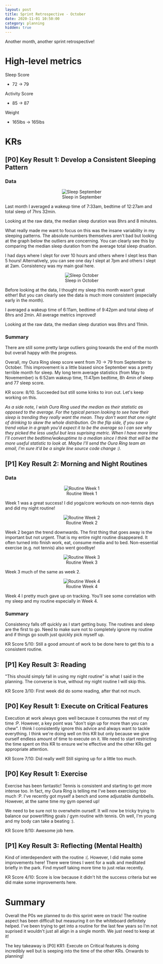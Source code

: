 ```yaml
---
layout: post
title: Sprint Retrospective - October
date: 2020-11-01 10:50:00
category: planning
hidden: true
---
```


Another month, another sprint retrospective!

# High-level metrics
Sleep Score
* 72 -> 79

Activity Score
* 85 -> 87

Weight
* 165lbs -> 165lbs

# KRs

## [P0] Key Result 1: Develop a Consistent Sleeping Pattern

### Data

<figure>
<center>
  <img src="/assets/2020-11-01-images/2020-09-sleep-oura.png" alt="Sleep September">
  <figcaption> Sleep in September </figcaption>
</center>
</figure>

Last month I averaged a wakeup time of 7:33am, bedtime of 12:27am and total sleep of 7hrs 32min.

Looking at the raw data, the median sleep duration was 8hrs and 8 minutes.

What really made me want to focus on this was the insane variability in my sleeping patterns. The
absolute numbers themselves aren't bad but looking at the graph below the outliers are concerning.
You can clearly see this by comparing the median sleep duration from the average total sleep
druation.

I had days where I slept for over 10 hours and others where I slept less than 5 hours!
Alternatively, you can see one day I slept at 7pm and others I slept at 2am. Consistency was my main
goal here.

<figure>
<center>
  <img src="/assets/2020-11-01-images/2020-10-sleep-oura.png" alt="Sleep October">
  <figcaption> Sleep in October </figcaption>
</center>
</figure>

Before looking at the data, I thought my sleep this month wasn't great either! But you can clearly
see the data is much more consistent (especially early in the month). 

I averaged a wakeup time of 6:11am, bedtime of 9:42pm and total sleep of 8hrs and 2min. All average
metrics improved!

Looking at the raw data, the median sleep duration was 8hrs and 11min.

### Summary

There are still some pretty large outliers going towards the end of the month but overall happy with
the progress.

Overall, my Oura Ring sleep score went from 70 -> 79 from September to October. This improvement is
a little biased since September was a pretty terrible month for sleep. My long term average
statistics (from May to Novemember) is 6:52am wakeup time, 11:47pm bedtime, 8h 4min of sleep and 77
sleep score.

KR score: 8/10. Succeeded but still some kinks to iron out. Let's keep working on this.

*As a side note, I wish Oura Ring used the median as their statistic as opposed to the average. For
the typical person looking to see how their sleep is trending they really want the mean. They don't
want that one night of drinking to skew the whole distribution. On the flip side, if you saw a trend
value in a graph you'd expect it to be the average so I can see why they picked the less useful but
less suprising metric. When I have more time I'll convert the bedtime/wakeuptime to a median since I
think that will be the more useful statistic to look at. Maybe I'll send the Oura Ring team an
email, I'm sure it'd be a single line source code change :).*

## [P1] Key Result 2: Morning and Night Routines

### Data

<figure>
<center>
  <img src="/assets/2020-11-01-images/week-1-routine.png" alt="Routine Week 1">
  <figcaption> Routine Week 1</figcaption>
</center>
</figure>

Week 1 was a great success! I did yoga/core workouts on non-tennis days and did my night routine!

<figure>
<center>
  <img src="/assets/2020-11-01-images/week-2-routine.png" alt="Routine Week 2">
  <figcaption> Routine Week 2</figcaption>
</center>
</figure>

Week 2 began the trend downwards. The first thing that goes away is the important but not urgent.
That is my entire night routine disappeared. It often turned into finish work, eat, consume media
and to bed. Non-essential exercise (e.g. not tennis) also went goodbye! 

<figure>
<center>
  <img src="/assets/2020-11-01-images/week-3-routine.png" alt="Routine Week 3">
  <figcaption> Routine Week 3</figcaption>
</center>
</figure>

Week 3 much of the same as week 2.

<figure>
<center>
  <img src="/assets/2020-11-01-images/week-4-routine.png" alt="Routine Week 4">
  <figcaption> Routine Week 4</figcaption>
</center>
</figure>

Week 4 I pretty much gave up on tracking. You'll see some correlation with my sleep and my routine
especially in Week 4.

### Summary

Consistency falls off quickly as I start getting busy. The routines and sleep are the first to go.
Need to make sure not to completely ignore my routine and if things go south just quickly pick
myself up.  

KR Score 5/10: Still a good amount of work to be done here to get this to a consistent routine.

## [P1] Key Result 3: Reading

"This should simply fall in using my night routine" is what I said in the planning. The converse is
true, without my night routine I will skip this.

KR Score 3/10: First week did do some reading, after that not much.

## [P0] Key Result 1: Execute on Critical Features

Execution at work always goes well because it consumes the rest of my time :P. However, a key point
was "don't sign up for more than you can chew". I think I consistently ignore this advice and always
want to tackle everything. I think we're doing well on this KR but only because we give ourself
endless amount of time to execute on it. We need to start restricting the time spent on this KR to
ensure we're effective and the other KRs get appropriate attention.

KR Score 7/10: Did really well! Still signing up for a little too much.

## [P0] Key Result 1: Exercise

Exercise has been fantastic! Tennis is consistent and starting to get more intense too. In fact, my
Oura Ring is telling me I've been exercising too much :P.  I've recently got myself a bench and some
adjustable dumbbells. However, at the same time my gym opened up!

We need to be sure not to overwhelm ourself. It will now be tricky trying to balance our
powerlifting goals / gym routine with tennis. Oh well, I'm young and my body can take a beating :).

KR Score 9/10: Awesome job here.

## [P1] Key Result 3: Reflecting (Mental Health)
Kind of interdependent with the routine :(. However, I did make some improvements here! There were
times I went for a walk and meditated briefly in the park. Find myself taking more time to just
relax recently.

KR Score 4/10: Score is low because it didn't hit the success criteria but we did make some
improvements here.

# Summary

Overall the P0s we planned to do this sprint were on track! The routine aspect has been difficult
but measuring it on the whiteboard definitely helped. I've been trying to get into a routine for the
last few years so I'm not suprised it wouldn't just all align in a single month. We just need to
keep at it! 

The key takeaway is [P0] KR1: Execute on Critical features is doing incredibly well but is seeping
into the time of the other KRs. Onwards to planning!
